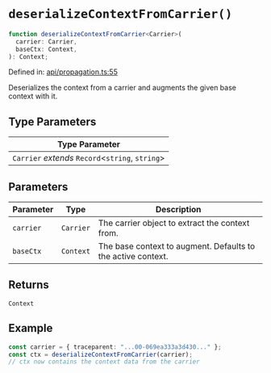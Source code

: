 # `deserializeContextFromCarrier()`

```ts
function deserializeContextFromCarrier<Carrier>(
  carrier: Carrier,
  baseCtx: Context,
): Context;
```

Defined in: [api/propagation.ts:55](https://github.com/adobe/aio-lib-telemetry/tree/main/source/api/propagation.ts#L55)

Deserializes the context from a carrier and augments the given base context with it.

## Type Parameters

| Type Parameter                                     |
| -------------------------------------------------- |
| `Carrier` _extends_ `Record`\<`string`, `string`\> |

## Parameters

| Parameter | Type      | Description                                                  |
| --------- | --------- | ------------------------------------------------------------ |
| `carrier` | `Carrier` | The carrier object to extract the context from.              |
| `baseCtx` | `Context` | The base context to augment. Defaults to the active context. |

## Returns

`Context`

## Example

```ts
const carrier = { traceparent: "...00-069ea333a3d430..." };
const ctx = deserializeContextFromCarrier(carrier);
// ctx now contains the context data from the carrier
```
